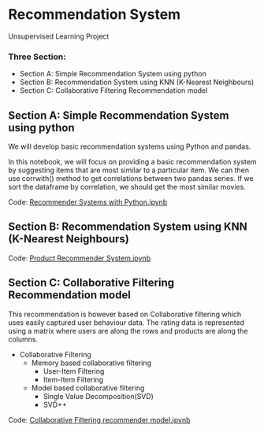 # Recommendation System
Unsupervised Learning Project

### Three Section:
<ul>
  <li>Section A: Simple Recommendation System using python</li>
  <li>Section B: Recommendation System using KNN (K-Nearest Neighbours)</li>
  <li>Section C: Collaborative Filtering Recommendation model</li>
</ul>

## Section A: Simple Recommendation System using python

We will develop basic recommendation systems using Python and pandas.

In this notebook, we will focus on providing a basic recommendation system by suggesting items that are most similar to a particular item.
We can then use corrwith() method to get correlations between two pandas series. If we sort the dataframe by correlation, we should get the most similar movies.

Code: <a href="https://github.com/vishwastiwarig/Recommendation-System/blob/main/Product%20Recommender%20System.ipynb">Recommender Systems with Python.ipynb</a>

## Section B: Recommendation System using KNN (K-Nearest Neighbours)

Code: <a href="https://github.com/vishwastiwarig/Recommendation-System/blob/main/Product%20Recommender%20System.ipynb">Product Recommender System.ipynb</a>

## Section C: Collaborative Filtering Recommendation model

This recommendation is however based on Collaborative filtering which uses easily captured user behaviour data. The rating data is represented using a matrix where users are along the rows and products are along the columns.

* Collaborative Filtering
  * Memory based collaborative filtering
    * User-Item Filtering
    * Item-Item Filtering
  * Model based collaborative filtering
    * Single Value Decomposition(SVD)
    * SVD++

Code: <a href="https://github.com/vishwastiwarig/Recommendation-System/blob/main/Collaborative%20Filtering%20recommender%20model.ipynb">Collaborative Filtering recommender model.ipynb</a>

